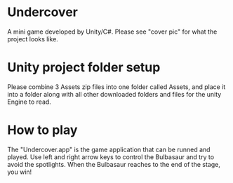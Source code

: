 # Undercover
A mini game developed by Unity/C#. Please see "cover pic" for what the project looks like.

# Unity project folder setup
Please combine 3 Assets zip files into one folder called Assets, and place it into a folder along with all other downloaded folders and files for the unity Engine to read.

# How to play
The "Undercover.app" is the game application that can be runned and played.
Use left and right arrow keys to control the Bulbasaur and try to avoid the spotlights.
When the Bulbasaur reaches to the end of the stage, you win!


